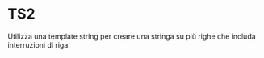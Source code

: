 # TS2
Utilizza una template string per creare una stringa su più righe che includa interruzioni di riga.